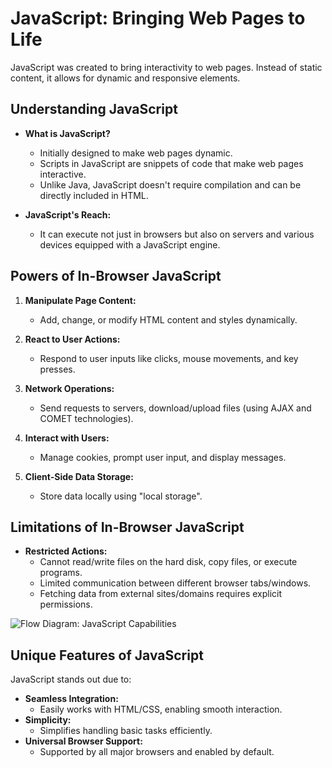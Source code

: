 # JavaScript: Bringing Web Pages to Life

JavaScript was created to bring interactivity to web pages. Instead of static content, it allows for dynamic and responsive elements.

## Understanding JavaScript

- **What is JavaScript?**
  - Initially designed to make web pages dynamic.
  - Scripts in JavaScript are snippets of code that make web pages interactive.
  - Unlike Java, JavaScript doesn't require compilation and can be directly included in HTML.

- **JavaScript's Reach:**
  - It can execute not just in browsers but also on servers and various devices equipped with a JavaScript engine.

## Powers of In-Browser JavaScript

1. **Manipulate Page Content:**
   - Add, change, or modify HTML content and styles dynamically.

2. **React to User Actions:**
   - Respond to user inputs like clicks, mouse movements, and key presses.

3. **Network Operations:**
   - Send requests to servers, download/upload files (using AJAX and COMET technologies).

4. **Interact with Users:**
   - Manage cookies, prompt user input, and display messages.

5. **Client-Side Data Storage:**
   - Store data locally using "local storage".

## Limitations of In-Browser JavaScript

- **Restricted Actions:**
  - Cannot read/write files on the hard disk, copy files, or execute programs.
  - Limited communication between different browser tabs/windows.
  - Fetching data from external sites/domains requires explicit permissions.

![Flow Diagram: JavaScript Capabilities](https://github.com/codingmonk-yt/js-notes/assets/116005536/56e54750-35fa-464d-967c-182189eda125)

## Unique Features of JavaScript

JavaScript stands out due to:
- **Seamless Integration:** 
  - Easily works with HTML/CSS, enabling smooth interaction.
- **Simplicity:** 
  - Simplifies handling basic tasks efficiently.
- **Universal Browser Support:** 
  - Supported by all major browsers and enabled by default.



